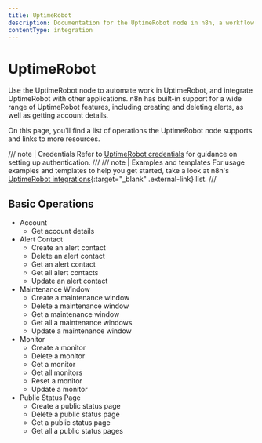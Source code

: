 ```yaml
---
title: UptimeRobot
description: Documentation for the UptimeRobot node in n8n, a workflow automation platform. Includes details of operations and configuration, and links to examples and credentials information.
contentType: integration
---
```


# UptimeRobot

Use the UptimeRobot node to automate work in UptimeRobot, and integrate UptimeRobot with other applications. n8n has built-in support for a wide range of UptimeRobot features, including creating and deleting alerts, as well as getting account details. 

On this page, you'll find a list of operations the UptimeRobot node supports and links to more resources.

/// note | Credentials
Refer to [UptimeRobot credentials](/integrations/builtin/credentials/uptimerobot/) for guidance on setting up authentication. 
///
/// note | Examples and templates
For usage examples and templates to help you get started, take a look at n8n's [UptimeRobot integrations](https://n8n.io/integrations/uptimerobot/){:target="_blank" .external-link} list.
///

## Basic Operations

* Account
    * Get account details
* Alert Contact
    * Create an alert contact
    * Delete an alert contact
    * Get an alert contact
    * Get all alert contacts
    * Update an alert contact
* Maintenance Window
    * Create a maintenance window
    * Delete a maintenance window
    * Get a maintenance window
    * Get all a maintenance windows
    * Update a maintenance window
* Monitor
    * Create a monitor
    * Delete a monitor
    * Get a monitor
    * Get all monitors
    * Reset a monitor
    * Update a monitor
* Public Status Page
    * Create a public status page
    * Delete a public status page
    * Get a public status page
    * Get all a public status pages


